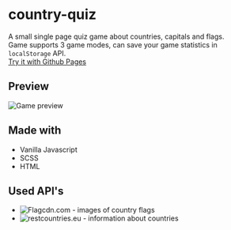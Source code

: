 # country-quiz
A small single page quiz game about countries, capitals and flags.<br/>
Game supports 3 game modes, can save your game statistics in `localStorage` API.<br/>
<a href="https://puphs.github.io/country-quiz/index.html">Try it with Github Pages</a>

## Preview
![Game preview](https://media3.giphy.com/media/Tqnm8p2kaDRxL439pP/giphy.gif)

## Made with
* Vanilla Javascript
* SCSS
* HTML

## Used API's
* ![Flagcdn.com](https://flagcdn.com) - images of country flags
* ![restcountries.eu](http://restcountries.eu) - information about countries


